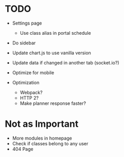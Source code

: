 # TODO
- Settings page
  - Use class alias in portal schedule
- Do sidebar
- Update chart.js to use vanilla version
- Update data if changed in another tab (socket.io?)
- Optimize for mobile

- Optimization
  - Webpack?
  - HTTP 2?
  - Make planner response faster?

# Not as Important
- More modules in homepage
- Check if classes belong to any user
- 404 Page
